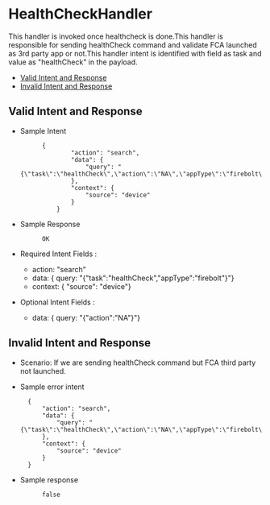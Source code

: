 # HealthCheckHandler 

This handler is invoked once healthcheck is done.This handler is responsible for sending healthCheck command and validate FCA launched as 3rd party app or not.This handler intent is identified with field as task and value as "healthCheck" in the payload.

* [Valid Intent and Response](#valid-intent-and-response)
* [Invalid Intent and Response](#invalid-intent-and-response)

## Valid Intent and Response

- Sample Intent

            {
                    "action": "search",
                    "data": {
                        "query": "{\"task\":\"healthCheck\",\"action\":\"NA\",\"appType\":\"firebolt\"}"
                    },
                    "context": {
                        "source": "device"
                    }
                }
- Sample Response

            OK

- Required Intent Fields : 
    - action: "search"
    - data: { query: "{"task":"healthCheck","appType":"firebolt"}"}
    - context: { "source": "device"}

- Optional Intent Fields :
    - data: { query: "{"action":"NA"}"}

## Invalid Intent and Response

- Scenario: If we are sending healthCheck command but FCA third party not launched.
- Sample error intent 
    
        {
            "action": "search",
            "data": {
                "query": "{\"task\":\"healthCheck\",\"action\":\"NA\",\"appType\":\"firebolt\"}"
            },
            "context": {
                "source": "device"
            }
        }

- Sample response

            false
